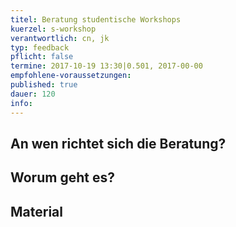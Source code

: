 ```yaml
---
titel: Beratung studentische Workshops
kuerzel: s-workshop
verantwortlich: cn, jk
typ: feedback
pflicht: false
termine: 2017-10-19 13:30|0.501, 2017-00-00
empfohlene-voraussetzungen: 
published: true
dauer: 120
info: 
---
```


## An wen richtet sich die Beratung?

## Worum geht es?

## Material

